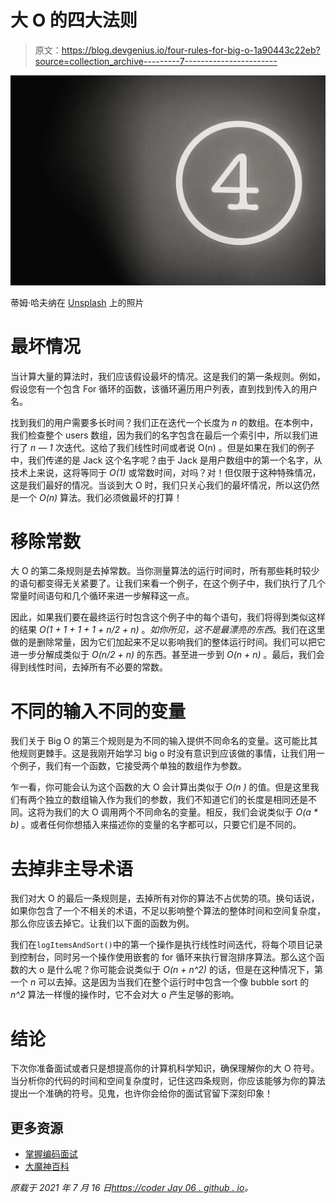 # 大 O 的四大法则

> 原文：<https://blog.devgenius.io/four-rules-for-big-o-1a90443c22eb?source=collection_archive---------7----------------------->

![](img/98c84a576ba82b6636636849340dad90.png)

蒂姆·哈夫纳在 [Unsplash](https://unsplash.com?utm_source=medium&utm_medium=referral) 上的照片

# 最坏情况

当计算大量的算法时，我们应该假设最坏的情况。这是我们的第一条规则。例如，假设您有一个包含 For 循环的函数，该循环遍历用户列表，直到找到传入的用户名。

找到我们的用户需要多长时间？我们正在迭代一个长度为 *n* 的数组。在本例中，我们检查整个 users 数组，因为我们的名字包含在最后一个索引中，所以我们进行了 *n — 1* 次迭代。这给了我们线性时间或者说 O(n) 。但是如果在我们的例子中，我们传递的是 Jack 这个名字呢？由于 Jack 是用户数组中的第一个名字，从技术上来说，这将等同于 *O(1)* 或常数时间，对吗？对！但仅限于这种特殊情况，这是我们最好的情况。当谈到大 O 时，我们只关心我们的最坏情况，所以这仍然是一个 *O(n)* 算法。我们必须做最坏的打算！

# 移除常数

大 O 的第二条规则是去掉常数。当你测量算法的运行时间时，所有那些耗时较少的语句都变得无关紧要了。让我们来看一个例子，在这个例子中，我们执行了几个常量时间语句和几个循环来进一步解释这一点。

因此，如果我们要在最终运行时包含这个例子中的每个语句，我们将得到类似这样的结果 *O(1 + 1 + 1 + 1 + n/2 + n)* 。*如你所见，这不是最漂亮的东西*。我们在这里做的是删除常量，因为它们加起来不足以影响我们的整体运行时间。我们可以把它进一步分解成类似于 *O(n/2 + n)* 的东西。甚至进一步到 *O(n + n)* 。最后，我们会得到线性时间，去掉所有不必要的常数。

# 不同的输入不同的变量

我们关于 Big O 的第三个规则是为不同的输入提供不同命名的变量。这可能比其他规则更棘手。这是我刚开始学习 big o 时没有意识到应该做的事情，让我们用一个例子，我们有一个函数，它接受两个单独的数组作为参数。

乍一看，你可能会认为这个函数的大 O 会计算出类似于 *O(n )* 的值。但是这里我们有两个独立的数组输入作为我们的参数，我们不知道它们的长度是相同还是不同。这将为我们的大 O 调用两个不同命名的变量。相反，我们会说类似于 *O(a * b)* 。或者任何你想插入来描述你的变量的名字都可以，只要它们是不同的。

# 去掉非主导术语

我们对大 O 的最后一条规则是，去掉所有对你的算法不占优势的项。换句话说，如果你包含了一个不相关的术语，不足以影响整个算法的整体时间和空间复杂度，那么你应该去掉它。让我们以下面的函数为例。

我们在`logItemsAndSort()`中的第一个操作是执行线性时间迭代，将每个项目记录到控制台，同时另一个操作使用嵌套的 for 循环来执行冒泡排序算法。那么这个函数的大 o 是什么呢？你可能会说类似于 *O(n + n^2)* 的话，但是在这种情况下，第一个 *n* 可以去掉。这是因为当我们在整个运行时中包含一个像 bubble sort 的 *n^2* 算法一样慢的操作时，它不会对大 o 产生足够的影响。

# 结论

下次你准备面试或者只是想提高你的计算机科学知识，确保理解你的大 O 符号。当分析你的代码的时间和空间复杂度时，记住这四条规则，你应该能够为你的算法提出一个准确的符号。见鬼，也许你会给你的面试官留下深刻印象！

## 更多资源

*   [掌握编码面试](https://www.udemy.com/course/master-the-coding-interview-data-structures-algorithms/)
*   [大魔神百科](https://en.wikipedia.org/wiki/Big_O_notation#:~:text=Big%20O%20notation%20is%20a,a%20particular%20value%20or%20infinity.&text=In%20computer%20science%2C%20big%20O,as%20the%20input%20size%20grows.)

*原载于 2021 年 7 月 16 日*[*https://coder Jay 06 . github . io*](https://coderjay06.github.io/four_rules_for_big_o)*。*